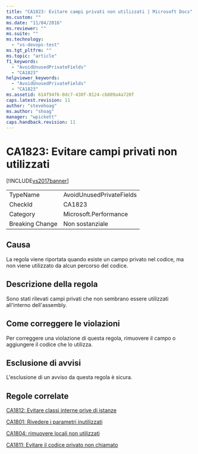 ```yaml
---
title: "CA1823: Evitare campi privati non utilizzati | Microsoft Docs"
ms.custom: ""
ms.date: "11/04/2016"
ms.reviewer: ""
ms.suite: ""
ms.technology: 
  - "vs-devops-test"
ms.tgt_pltfrm: ""
ms.topic: "article"
f1_keywords: 
  - "AvoidUnusedPrivateFields"
  - "CA1823"
helpviewer_keywords: 
  - "AvoidUnusedPrivateFields"
  - "CA1823"
ms.assetid: 614f94f6-0dc7-430f-8124-cb889a4a720f
caps.latest.revision: 11
author: "stevehoag"
ms.author: "shoag"
manager: "wpickett"
caps.handback.revision: 11
---
```

# CA1823: Evitare campi privati non utilizzati
[!INCLUDE[vs2017banner](../code-quality/includes/vs2017banner.md)]

|||  
|-|-|  
|TypeName|AvoidUnusedPrivateFields|  
|CheckId|CA1823|  
|Category|Microsoft.Performance|  
|Breaking Change|Non sostanziale|  
  
## Causa  
 La regola viene riportata quando esiste un campo privato nel codice, ma non viene utilizzato da alcun percorso del codice.  
  
## Descrizione della regola  
 Sono stati rilevati campi privati che non sembrano essere utilizzati all'interno dell'assembly.  
  
## Come correggere le violazioni  
 Per correggere una violazione di questa regola, rimuovere il campo o aggiungere il codice che lo utilizza.  
  
## Esclusione di avvisi  
 L'esclusione di un avviso da questa regola è sicura.  
  
## Regole correlate  
 [CA1812: Evitare classi interne prive di istanze](../code-quality/ca1812-avoid-uninstantiated-internal-classes.md)  
  
 [CA1801: Rivedere i parametri inutilizzati](../code-quality/ca1801-review-unused-parameters.md)  
  
 [CA1804: rimuovere locali non utilizzati](../code-quality/ca1804-remove-unused-locals.md)  
  
 [CA1811: Evitare il codice privato non chiamato](../code-quality/ca1811-avoid-uncalled-private-code.md)